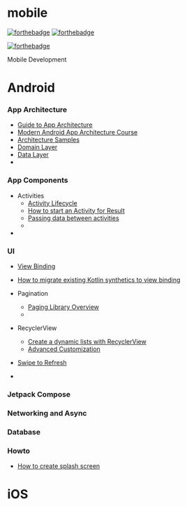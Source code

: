 # mobile

[![forthebadge](https://forthebadge.com/images/badges/built-with-love.svg)](https://forthebadge.com)
[![forthebadge](https://forthebadge.com/images/badges/for-you.svg)](https://forthebadge.com)

[![forthebadge](https://forthebadge.com/images/badges/you-didnt-ask-for-this.svg)](https://forthebadge.com)

Mobile Development

# Android 

### App Architecture 
- [Guide to App Architecture](https://developer.android.com/jetpack/guide?gclid=CjwKCAjwuYWSBhByEiwAKd_n_jIvavjwqNrVc3FmBG1GxI26Xoa-2sTO7CX0mSVUElZn6r5safGGwRoCzPQQAvD_BwE&gclsrc=aw.ds)
- [Modern Android App Architecture Course](https://developer.android.com/courses/pathways/android-architecture)
- [Architecture Samples](https://github.com/android/architecture-samples)
- [Domain Layer](https://developer.android.com/jetpack/guide/domain-layer)
- [Data Layer](https://developer.android.com/jetpack/guide/data-layer)
-
### App Components 

* Activities
  * [Activity Lifecycle](https://developer.android.com/guide/components/activities/activity-lifecycle)
  * [How to start an Activity for Result]()
  * [Passing data between activities](https://developer.android.com/guide/components/activities/parcelables-and-bundles)
  * 
* 

### UI 

* [View Binding](https://developer.android.com/topic/libraries/view-binding)
* [How to migrate existing Kotlin synthetics to view binding](https://developer.android.com/topic/libraries/view-binding/migration)
* Pagination 
  * [Paging Library Overview](https://developer.android.com/topic/libraries/architecture/paging/v3-overview)
  * 

* RecyclerView
  * [Create a dynamic lists with RecyclerView](https://developer.android.com/guide/topics/ui/layout/recyclerview?gclid=CjwKCAjwuYWSBhByEiwAKd_n_oFYKdpd_jqz_1TyiIvQY0PjAmKI28biU5S74SFMLf7fJb6RDOQPphoCmS0QAvD_BwE&gclsrc=aw.ds)
  * [Advanced Customization](https://developer.android.com/guide/topics/ui/layout/recyclerview-custom)

* [Swipe to Refresh](https://developer.android.com/training/swipe)
* 


### Jetpack Compose


    
### Networking and Async 



### Database 


### Howto

- [How to create splash screen](https://developer.android.com/guide/topics/ui/splash-screen)

# iOS 
